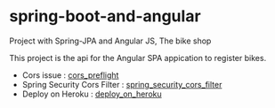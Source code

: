 # spring-boot-and-angular
Project with Spring-JPA and Angular JS, The bike shop

This project is the api for the Angular SPA appication to register bikes.

[cors_preflight]: https://www.baeldung.com/spring-security-cors-preflight
[spring_security_cors_filter]: https://stackoverflow.com/questions/40418441/spring-security-cors-filter
[deploy_on_heroku]: https://www.youtube.com/watch?v=y_idn12FB18&t=148s

* Cors issue : [cors_preflight]
* Spring Security Cors Filter : [spring_security_cors_filter]
* Deploy on Heroku : [deploy_on_heroku]
